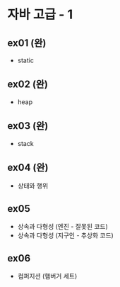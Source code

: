 # 자바 고급 - 1

## ex01 (완)
- static

## ex02 (완)
- heap

## ex03 (완)
- stack

## ex04 (완)
- 상태와 행위

## ex05
- 상속과 다형성 (엔진 - 잘못된 코드)
- 상속과 다형성 (지구인 - 추상화 코드)

## ex06
- 컴퍼지션 (햄버거 세트)

